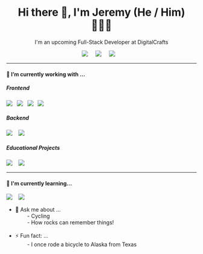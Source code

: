<h1 align='center'> Hi there 👋, I'm Jeremy (He / Him) 👨🏻‍💻 </h1>

<p align='center'>
  I'm an upcoming Full-Stack Developer at DigitalCrafts 
</p>

<p align='center'>
  <!-- Ghost Logo -->
  <a href="https://jeremyroussel.com"><img src="https://img.shields.io/badge/Personal-%23738A94.svg?&style=for-the-badge&logo=ghost&logoColor=white"/></a>&nbsp;&nbsp;&nbsp;&nbsp;
  <!-- LinkedIn -->
  <a href="https://www.linkedin.com/in/jeremyroussel/"><img src="https://img.shields.io/badge/linkedin-%230077B5.svg?&style=for-the-badge&logo=linkedin&logoColor=white" /></a>&nbsp;&nbsp;&nbsp;&nbsp;
  <!-- Email -->
  <a href="mailto:jeremyroussel@hey.com?subject=Hello%20Jeremy!"><img src="https://img.shields.io/badge/email-%23D14836.svg?&style=for-the-badge&logo=hey&logoColor=white" /></a>&nbsp;&nbsp;&nbsp;&nbsp;

</p>


<hr>

<h4> 🔭 I’m currently working with ...</h4>


<h5> Frontend</h5>
<p >
  <!-- HTML 5 -->
  <img src="https://img.shields.io/badge/html5%20-%23e34f26.svg?&style=for-the-badge&logo=html5&logoColor=white" />&nbsp;&nbsp;
  <!-- CSS -->
  <img src="https://img.shields.io/badge/css3%20-%231572B6.svg?&style=for-the-badge&logo=css3&logoColor=white" />&nbsp;&nbsp;
  <!-- JavaScript -->
  <img src="https://img.shields.io/badge/javascript%20-%23F7DF1E.svg?&style=for-the-badge&logo=javascript&logoColor=black" />&nbsp;&nbsp;
  <!-- JQuery -->
  <img src="https://img.shields.io/badge/jquery%20-%230769AD.svg?&style=for-the-badge&logo=jquery&logoColor=white" />&nbsp;&nbsp;
</p>

<h5> Backend</h5>
<p>
  <!-- Node -->
  <img src="https://img.shields.io/badge/node.js%20-%23339933.svg?&style=for-the-badge&logo=node.js&logoColor=white" />&nbsp;&nbsp;&nbsp;
  <!-- PostgreSQL -->
  <img src="https://img.shields.io/badge/PostgreSQL%20-%23336791.svg?&style=for-the-badge&logo=postgresql&logoColor=white" />&nbsp;&nbsp;&nbsp;
</p>

<h5>Educational Projects</h5>
<p >
  <!-- Arduino -->
  <img src="https://img.shields.io/badge/arduino%20-%2300979d.svg?&style=for-the-badge&logo=arduino&logoColor=white" />&nbsp;&nbsp;&nbsp;
  <!-- Python -->
  <img src="https://img.shields.io/badge/python%20-%233776AB.svg?&style=for-the-badge&logo=python&logoColor=white" />&nbsp;&nbsp;&nbsp;
</p>

<hr>

<h4>🌱 I'm currently learning...</h4>
<p >
  <!-- React -->
  <img src="https://img.shields.io/badge/react%20-%2361DAFB.svg?&style=for-the-badge&logo=react&logoColor=white" />&nbsp;&nbsp;&nbsp;
  <!-- MongoDB -->
  <img src="https://img.shields.io/badge/mongodb%20-%2347A248.svg?&style=for-the-badge&logo=mongodb&logoColor=white" />&nbsp;&nbsp;&nbsp;
</p>

<p>

- 💬 Ask me about ...
  <br>
&nbsp;&nbsp;&nbsp;&nbsp;&nbsp;&nbsp;&nbsp;&nbsp;- Cycling
  <br>
&nbsp;&nbsp;&nbsp;&nbsp;&nbsp;&nbsp;&nbsp;&nbsp;- How rocks can remember things!
  <br><br>
- ⚡ Fun fact: ...
  <br>
&nbsp;&nbsp;&nbsp;&nbsp;&nbsp;&nbsp;&nbsp;&nbsp;- I once rode a bicycle to Alaska from Texas
</p>


<br>

<!--

- 🤔 I’m looking for help with ...
 <br>
&nbsp;&nbsp;&nbsp;&nbsp;&nbsp;&nbsp;&nbsp;&nbsp;- real-time integration of components that affect SQL entries
  <br><br>

**JeremyRoussel/JeremyRoussel** is a ✨ _special_ ✨ repository because its `README.md` (this file) appears on your GitHub profile.

Here are some ideas to get you started:

- 🔭 I’m currently working on ...
- 🌱 I’m currently learning ...
- 👯 I’m looking to collaborate on ...
- 🤔 I’m looking for help with ...
- 💬 Ask me about ...
- 📫 How to reach me: ...
- 😄 Pronouns: ...
- ⚡ Fun fact: ...
-->

